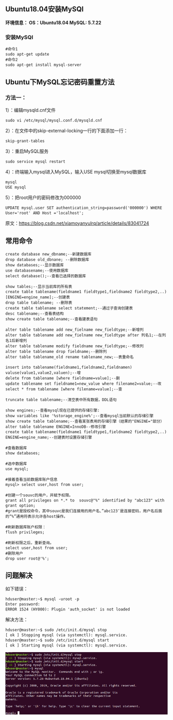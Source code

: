 ## Ubuntu18.04安装MySQl

**环境信息： 
		OS：Ubuntu18.04 
		MySQL: 5.7.22**

### 安装MySQl

```shell
#命令1
sudo apt-get update
#命令2
sudo apt-get install mysql-server
```

## Ubuntu下MySQL忘记密码重置方法

### 方法一：

1）：编辑mysqld.cnf文件

```shell
sudo vi /etc/mysql/mysql.conf.d/mysqld.cnf
```

2）：在文件中的skip-external-locking一行的下面添加一行：

```shell
skip-grant-tables
```

3）：重启MySQL服务

```shell
sudo service mysql restart
```

4）：终端输入mysql进入MySQL，输入USE mysql切换至mysql数据库

```mysql
mysql
USE mysql
```

5）：把root用户的密码修改为000000

```shell
UPDATE mysql.user SET authentication_string=password('000000') WHERE User='root' AND Host ='localhost';
```

原文：https://blog.csdn.net/xiamoyanyulrq/article/details/83041724 



## 常用命令

```mysql
create database new_dbname;--新建数据库
drop database old_dbnane; --删除数据库
show databases;--显示数据库
use databasename;--使用数据库
select database();--查看已选择的数据库

show tables;--显示当前库的所有表
create table tablename(fieldname1 fieldtype1,fieldname2 fieldtype2,..)[ENGINE=engine_name];--创建表
drop table tablename; --删除表
create table tablename select statement;--通过子查询创建表
desc tablename;--查看表结构
show create table tablename;--查看建表语句

alter table tablename add new_fielname new_fieldtype;--新增列
alter table tablename add new_fielname new_fieldtype after 列名1;--在列名1后新增列
alter table tablename modify fieldname new_fieldtype;--修改列
alter table tablename drop fieldname;--删除列
alter table tablename_old rename tablename_new;--表重命名

insert into tablename(fieldname1,fieldname2,fieldnamen) valuse(value1,value2,valuen);--增
delete from tablename [where fieldname=value];--删
update tablename set fieldname1=new_value where filename2=value;--改
select * from tablename [where filename=value];--查

truncate table tablename;--清空表中所有数据，DDL语句

show engines;--查看mysql现在已提供的存储引擎:
show variables like '%storage_engine%';--查看mysql当前默认的存储引擎
show create table tablename;--查看某张表用的存储引擎（结果的"ENGINE="部分）
alter table tablename ENGINE=InnoDB--修改引擎
create table tablename(fieldname1 fieldtype1,fieldname2 fieldtype2,..) ENGINE=engine_name;--创建表时设置存储引擎

#查看数据库
show databases;

#选中数据库
use mysql;

#接着查看当前数据库账户信息
mysql> select user,host from user;

#创建一个souvc的用户，并赋予权限。
grant all privileges on *.* to  souvc@"%" identified by "abc123" with grant option;
#grant是授权命令，其中souvc是我们连接用的用户名、”abc123″是连接密码，用户名后面的“%”通用符表示允许各host操作。

#刷新数据库账户权限：
flush privileges;

#刷新权限之后，重新查询。
select user,host from user;
#删除用户
drop user root@'%';
```



## 问题解决

如下错误：

```shell
hduser@master:~$ mysql -uroot -p
Enter password: 
ERROR 1524 (HY000): Plugin 'auth_socket' is not loaded
```

解决方法：

```shell
hduser@master:~$ sudo /etc/init.d/mysql stop
[ ok ] Stopping mysql (via systemctl): mysql.service.
hduser@master:~$ sudo /etc/init.d/mysql start
[ ok ] Starting mysql (via systemctl): mysql.service.
```

![](IMG/微信截图_20190509203219.png)